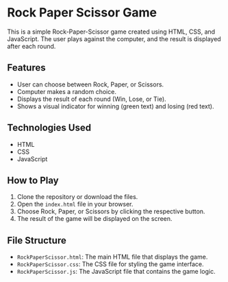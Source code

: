 # Rock Paper Scissor Game

This is a simple Rock-Paper-Scissor game created using HTML, CSS, and JavaScript. The user plays against the computer, and the result is displayed after each round.

## Features
- User can choose between Rock, Paper, or Scissors.
- Computer makes a random choice.
- Displays the result of each round (Win, Lose, or Tie).
- Shows a visual indicator for winning (green text) and losing (red text).

## Technologies Used
- HTML
- CSS
- JavaScript

## How to Play
1. Clone the repository or download the files.
2. Open the `index.html` file in your browser.
3. Choose Rock, Paper, or Scissors by clicking the respective button.
4. The result of the game will be displayed on the screen.

## File Structure
- `RockPaperScissor.html`: The main HTML file that displays the game.
- `RockPaperScissor.css`: The CSS file for styling the game interface.
- `RockPaperScissor.js`: The JavaScript file that contains the game logic.



